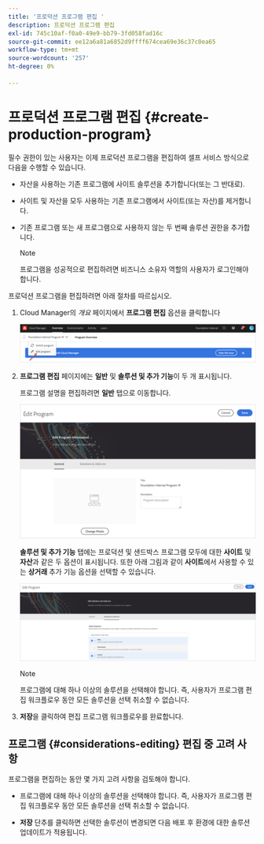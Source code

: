 ```yaml
---
title: '프로덕션 프로그램 편집 '
description: 프로덕션 프로그램 편집
exl-id: 745c10af-f0a0-49e9-bb79-3fd058fad16c
source-git-commit: ee12a6a81a6852d9ffff674cea69e36c37c0ea65
workflow-type: tm+mt
source-wordcount: '257'
ht-degree: 0%

---
```


# 프로덕션 프로그램 편집 {#create-production-program}

필수 권한이 있는 사용자는 이제 프로덕션 프로그램을 편집하여 셀프 서비스 방식으로 다음을 수행할 수 있습니다.

* 자산을 사용하는 기존 프로그램에 사이트 솔루션을 추가합니다(또는 그 반대로).
* 사이트 및 자산을 모두 사용하는 기존 프로그램에서 사이트(또는 자산)를 제거합니다.
* 기존 프로그램 또는 새 프로그램으로 사용하지 않는 두 번째 솔루션 권한을 추가합니다.

   >[!NOTE]
   >프로그램을 성공적으로 편집하려면 비즈니스 소유자 역할의 사용자가 로그인해야 합니다.

프로덕션 프로그램을 편집하려면 아래 절차를 따르십시오.

1. Cloud Manager의 *개요* 페이지에서 **프로그램 편집** 옵션을 클릭합니다

   ![](assets/edit-program-overview.png)

1. **프로그램 편집** 페이지에는 **일반** 및 **솔루션 및 추가 기능**&#x200B;이 두 개 표시됩니다.

   프로그램 설명을 편집하려면 **일반** 탭으로 이동합니다.

   ![](assets/edit-program-general.png)

   **솔루션 및 추가 기능** 탭에는 프로덕션 및 샌드박스 프로그램 모두에 대한 **사이트** 및 **자산**&#x200B;과 같은 두 옵션이 표시됩니다. 또한 아래 그림과 같이 **사이트**&#x200B;에서 사용할 수 있는 **상거래** 추가 기능 옵션을 선택할 수 있습니다.

   ![](assets/edit-prg.png)

   >[!NOTE]
   >프로그램에 대해 하나 이상의 솔루션을 선택해야 합니다. 즉, 사용자가 프로그램 편집 워크플로우 동안 모든 솔루션을 선택 취소할 수 없습니다.

1. **저장**&#x200B;을 클릭하여 편집 프로그램 워크플로우를 완료합니다.


## 프로그램 {#considerations-editing} 편집 중 고려 사항

프로그램을 편집하는 동안 몇 가지 고려 사항을 검토해야 합니다.

* 프로그램에 대해 하나 이상의 솔루션을 선택해야 합니다. 즉, 사용자가 프로그램 편집 워크플로우 동안 모든 솔루션을 선택 취소할 수 없습니다.

* **저장** 단추를 클릭하면 선택한 솔루션이 변경되면 다음 배포 후 환경에 대한 솔루션 업데이트가 적용됩니다.
